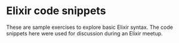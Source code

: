 # Elixir code snippets

These are sample exercises to explore basic Elixir syntax. The code snippets here were used for discussion during an Elixir meetup.
